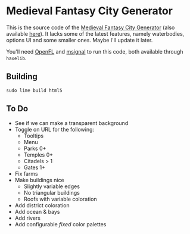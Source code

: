# Medieval Fantasy City Generator
This is the source code of the [Medieval Fantasy City Generator](https://watabou.itch.io/medieval-fantasy-city-generator/) (also available [here](http://fantasycities.watabou.ru/?size=15&seed=682063530)). It 
lacks some of the latest features, namely waterbodies, options UI and some smaller ones. Maybe I'll update it later. 

You'll need [OpenFL](https://github.com/openfl/openfl) and [msignal](https://github.com/massiveinteractive/msignal) 
to run this code, both available through `haxelib`.



## Building
`sudo lime build html5`


## To Do

* See if we can make a transparent background
* Toggle on URL for the following:
  - Tooltips
  - Menu
  - Parks 0+
  - Temples 0+
  - Citadels > 1
  - Gates 1+
* Fix farms
* Make buildings nice
  - Slightly variable edges
  - No triangular buildings
  - Roofs with variable coloration
* Add district coloration
* Add ocean & bays
* Add rivers
* Add configurable *fixed* color palettes
